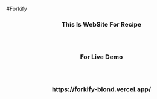 #Forkify

<h3 align="center">This Is WebSite For Recipe<h3>
  <br/>
  
<h3 align="center">For Live Demo<h3> <br/>
  
<h3 align="center">https://forkify-blond.vercel.app/<h3>
